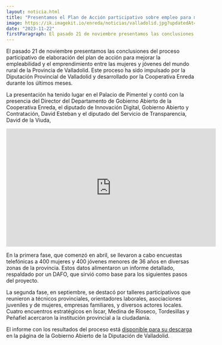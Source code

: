 ```yaml
---
layout: noticia.html
title: "Presentamos el Plan de Acción participativo sobre empleo para mujeres y jóvenes del medio rural"
image: https://ik.imagekit.io/enreda/noticias/valladolid.jpg?updatedAt=1713174039862
date: "2023-11-22"
firstParagraph: El pasado 21 de noviembre presentamos las conclusiones del proceso participativo de elaboración del plan de acción para mejorar la empleabilidad y el emprendimiento entre las mujeres y jóvenes del mundo rural de la Provincia de Valladolid. Este proceso ha sido impulsado por la Diputación Provincial de Valladolid y desarrollado por la Cooperativa Enreda durante los últimos meses.
---
```


El pasado 21 de noviembre presentamos las conclusiones del proceso participativo de elaboración del plan de acción para mejorar la empleabilidad y el emprendimiento entre las mujeres y jóvenes del mundo rural de la Provincia de Valladolid. Este proceso ha sido impulsado por la Diputación Provincial de Valladolid y desarrollado por la Cooperativa Enreda durante los últimos meses.

La presentación ha tenido lugar en el Palacio de Pimentel y contó con la presencia del Director del Departamento de Gobierno Abierto de la Cooperativa Enreda, el diputado de Innovación Digital, Gobierno Abierto y Contratación, David Esteban y el diputado del Servicio de Transparencia, David de la Viuda,
<iframe width="560" height="315" src="https://imagekit.io/player/embed/enreda/Video%20conclusiones%20valladolid.mp4?thumbnail=https%3A%2F%2Fik.imagekit.io%2Fenreda%2FVideo%2520conclusiones%2520valladolid.mp4%2Fik-thumbnail.jpg&updatedAt=1700659814546" title="ImageKit video player" frameBorder="0" allow="accelerometer; clipboard-write; encrypted-media; gyroscope; picture-in-picture; web-share; fullscreen"> </iframe>

En la primera fase, que comenzó en abril, se llevaron a cabo encuestas telefónicas a 400 mujeres y 400 jóvenes menores de 36 años en diversas zonas de la provincia. Estos datos alimentaron un informe detallado, respaldado por un DAFO, que sirvió como base para los siguientes pasos del proyecto.

La segunda fase, en septiembre, se destacó por talleres participativos que reunieron a técnicos provinciales, orientadores laborales, asociaciones juveniles y de mujeres, empresas familiares, y diversos actores locales. Cuatro encuentros estratégicos en Íscar, Medina de Rioseco, Tordesillas y Peñafiel acercaron la institución provincial a la ciudadanía.

El informe con los resultados del proceso está [disponible para su descarga](https://gobiernoabierto.diputaciondevalladolid.es/procesos-participativos) en la página de la Gobierno Abierto de la Diputación de Valladolid.
